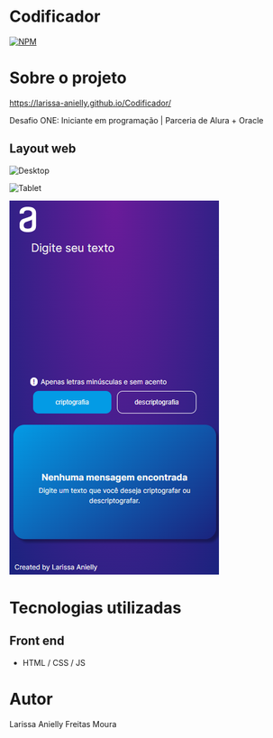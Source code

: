 # Codificador 
[![NPM](https://img.shields.io/npm/l/react)](https://github.com/Larissa-Anielly/Codificador/blob/main/LICENSE) 

# Sobre o projeto

https://larissa-anielly.github.io/Codificador/

Desafio ONE: Iniciante em programação | Parceria de Alura + Oracle

## Layout web
![Desktop](./ASSETS/IMG_README/codificador_desktop.png.png)

![Tablet](./ASSETS/IMG_README/codificador_tablet.png.png)

![Smartphone](./ASSETS/IMG_README/codificador_smartphone.png)

# Tecnologias utilizadas

## Front end
- HTML / CSS / JS 

# Autor

Larissa Anielly Freitas Moura

